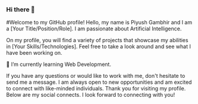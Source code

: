### Hi there 👋

<!--
**Piyush-Gambhir/Piyush-Gambhir** is a ✨ _special_ ✨ repository because its `README.md` (this file) appears on your GitHub profile.

Here are some ideas to get you started:

- 🔭 I’m currently working on ...
- 🌱 I’m currently learning ...
- 👯 I’m looking to collaborate on ...
- 🤔 I’m looking for help with ...
- 💬 Ask me about ...
- 📫 How to reach me: ...
- 😄 Pronouns: ...
- ⚡ Fun fact: ...
-->

#Welcome to my GitHub profile!
Hello, my name is Piyush Gambhir and I am a [Your Title/Position/Role]. I am passionate about Artificial Intelligence.

On my profile, you will find a variety of projects that showcase my abilities in [Your Skills/Technologies]. Feel free to take a look around and see what I have been working on.

🌱 I’m currently learning Web Development.

If you have any questions or would like to work with me, don't hesitate to send me a message. I am always open to new opportunities and am excited to connect with like-minded individuals.
Thank you for visiting my profile. Below are my social connects. I look forward to connecting with you!
